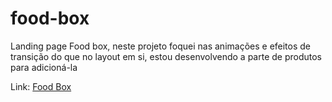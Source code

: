 # food-box

Landing page Food box, neste projeto foquei nas animações e efeitos de transição do que no layout em si, estou desenvolvendo a parte de produtos para adicioná-la

Link: <a href=""> Food Box </a>
